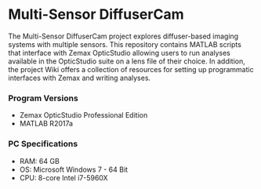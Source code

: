 # Multi-Sensor DiffuserCam
The Multi-Sensor DiffuserCam project explores diffuser-based imaging systems with multiple sensors. This repository contains MATLAB scripts that interface with Zemax OpticStudio allowing users to run analyses available in the OpticStudio suite on a lens file of their choice. In addition, the project Wiki offers a collection of resources for setting up programmatic interfaces with Zemax and writing analyses. 

### Program Versions
- Zemax OpticStudio Professional Edition 
- MATLAB R2017a

### PC Specifications
- RAM: 64 GB
- OS: Microsoft Windows 7 - 64 Bit
- CPU: 8-core Intel i7-5960X
